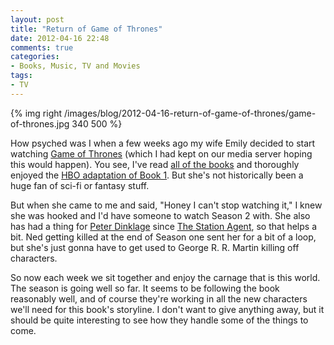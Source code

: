 ```yaml
---
layout: post
title: "Return of Game of Thrones"
date: 2012-04-16 22:48
comments: true
categories: 
- Books, Music, TV and Movies
tags:
- TV
---
```


{% img right /images/blog/2012-04-16-return-of-game-of-thrones/game-of-thrones.jpg 340 500 %}

How psyched was I when a few weeks ago my wife Emily decided to start watching
[Game of Thrones][5] (which I had kept on our media server hoping this would
happen). You see, I've read [all of the books][1] and thoroughly enjoyed the
[HBO adaptation of Book 1][2]. But she's not historically been a huge fan of
sci-fi or fantasy stuff.

But when she came to me and said, "Honey I can't stop watching it," I knew she
was hooked and I'd have someone to watch Season 2 with. She also has had a
thing for [Peter Dinklage][3] since [The Station Agent][4], so that helps a
bit. Ned getting killed at the end of Season one sent her for a bit of a loop,
but she's just gonna have to get used to George R. R. Martin killing off
characters.

So now each week we sit together and enjoy the carnage that is this world.  The
season is going well so far. It seems to be following the book reasonably well,
and of course they're working in all the new characters we'll need for this
book's storyline. I don't want to give anything away, but it should be quite
interesting to see how they handle some of the things to come.

[1]: http://www.amazon.com/gp/product/0345529057/ref=as_li_ss_tl?ie=UTF8&tag=peterprovosto-20&linkCode=as2&camp=1789&creative=390957&creativeASIN=0345529057
[2]: http://www.amazon.com/gp/product/B003Y5HWMW/ref=as_li_ss_tl?ie=UTF8&tag=peterprovosto-20&linkCode=as2&camp=1789&creative=390957&creativeASIN=B003Y5HWMW
[3]: http://en.wikipedia.org/wiki/Peter_Dinklage
[4]: http://www.amazon.com/gp/product/B00606P0BM/ref=as_li_ss_tl?ie=UTF8&tag=peterprovosto-20&linkCode=as2&camp=1789&creative=390957&creativeASIN=B00606P0BM
[5]: http://thetvdb.com/?tab=series&id=121361&lid=7

